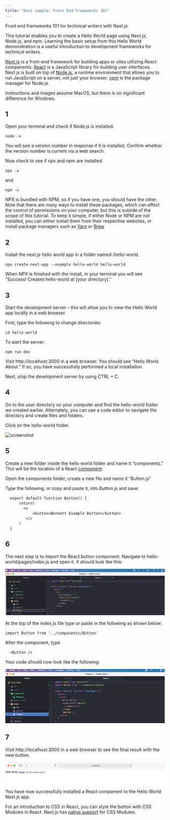 ```yaml
---
title: "Docs sample: Front End Frameworks 101"
---
```


Front end frameworks 101 for technical writers with Next.js

This tutorial enables you to create a Hello World page using Next.js, Node.js, and npm. Learning the basic setup from this Hello World demonstration is a useful introduction to development frameworks for technical writers.

[Next.js](https://nextjs.org) is a front-end framework for building apps or sites utilizing React components. [React](https://reactjs.org) is a JavaScript library for building user interfaces. Next.js is built on top of [Node.js](https://nodejs.org/en/), a runtime environment that allows you to run JavaScript on a server, not just your browser. [npm](https://www.npmjs.com) is the package manager for Node.js.

Instructions and images assume MacOS, but there is no significant difference for Windows. 


1
---

Open your terminal and check if Node.js is installed.
```
node -v
```
You will see a version number in response if it is installed. Confirm whether the version number is current via a web search.

Now check to see if npx and npm are installed.
```
npx -v
```
and
```
npm -v 
```

NPX is bundled with NPM, so if you have one, you should have the other. Note that there are many ways to install these packages, which can affect the control of permissions on your computer, but this is outside of the scope of this tutorial. To keep it simple, if either Node or NPM are not installed, you can either install them from their respective websites, or install package managers such as [Yarn](https://yarnpkg.com/getting-started/migration) or [Brew](https://brew.sh)


2
---

Install the next.js hello world app in a folder named /hello-world.
```
npx create-next-app --example hello-world hello-world
```
When NPX is finished with the install, in your terminal you will see "Success! Created hello-world at [your directory]."


3
---

Start the development server - this will allow you to view the Hello World app locally in a web browser.

First, type the following to change directories:
```
cd hello-world
```
To start the server:
```
npm run dev
```
Visit http://localhost:3000 in a web browser.  You should see “Hello World. About.” If so, you have successfully performed a local installation.

Next, stop the development server by using CTRL + C.


4
---

Go to the user directory on your computer and find the hello-world folder we created earlier. Alternately, you can use a code editor to navigate the directory and create files and folders.

Click on the hello-world folder.

![screenshot](https://bennetthub500.github.io/personal/assets/images/directory_hello_folder.png)


5
---

Create a new folder inside the hello world folder and name it “components.” This will be the location of a React [component](https://reactjs.org/docs/components-and-props.html).

Open the components folder, create a new file and name it “Button.js”

Type the following, or copy and paste it, into Button.js and save:

```
  export default function Button() {
      return(
      	<>
          	<button>Bennett Example Button</button>
    	 </>
      )
  }
```


6
---

The next step is to import the React button component.  Navigate to hello-world/pages/index.js and open it. It should look like this:

![screenshot](/assets/images/import_button_editor_before_adding_copy.png)

At the top of the index.js file type or paste in the following as shown below:
```
import Button from '../components/Button'
```
After the </Link> component, type
```
  <Button />
```
Your code should now look like the following:

![screenshot](/assets/images/import_button_after_adding.png)


7
---

Visit http://localhost:3000 in a web browser to see the final result with the new button.

![screenshot](/assets/images/localhost_final_screen_copy.png)

You have now successfully installed a React component to the Hello World Next.js app.

For an introduction to CSS in React, you can style the button with CSS Modules in React. Next.js has [native support](https://nextjs.org/docs/basic-features/built-in-css-support#adding-component-level-css) for CSS Modules.
